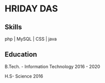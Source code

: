 # HRIDAY DAS

## Skills
php | MySQL | CSS | java


## Education
B.Tech. - Information Technology
2016 - 2020


H.S- Science
2016
